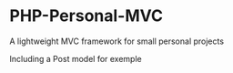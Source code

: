 # PHP-Personal-MVC
A lightweight MVC framework for small personal projects

Including a Post model for exemple
